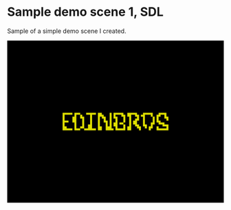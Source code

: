 # Sample demo scene 1, SDL
Sample of a simple demo scene I created.

[![Watch the sample Edinbros demo scene 1](edinbros.png)](https://www.youtube.com/watch?v=_bamoPnVUlc)